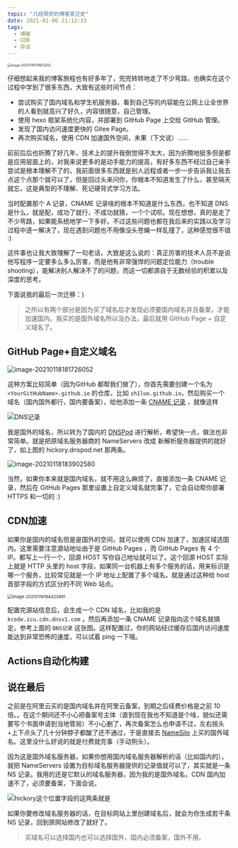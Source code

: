 ```yaml
---
topic: "几经周折的博客变迁史"
date: 2021-01-06 21:13:13
tags:
  - 博客
  - CDN
  - 杂谈
---
```


<img src="https://blogimagee.oss-cn-beijing.aliyuncs.com/images/image-20210118174633253.png" alt="image-20210118174633253" style="zoom:50%;" />

仔细想起来我的博客旅程也有好多年了，兜兜转转地走了不少弯路，也确实在这个过程中学到了很多东西，大致有这些时间节点：

- 尝试购买了国内域名和学生机服务器，看到自己写的内容能在公网上让全世界的人看到就高兴了好久，内容很随意，自己管理。
- 使用 hexo 框架系统化内容，并部署到 GitHub Page 上交给 GitHub 管理。
- 发现了国内访问速度更快的 Gitee Page。
- 再次购买域名，使用 CDN 加速国外空间，未果（下文说）......

前前后后也折腾了好几年，技术上的提升我倒觉得不太大，因为折腾地挺多但是都是应用层面上的，对我来说更多的是动手能力的提高，有好多东西不经过自己亲手尝试是根本理解不了的，我前面很多东西就是别人远程或者一步一步告诉我让我去点这个点那个就可以了，但是回过头来问你，你根本不知道发生了什么，甚至隔天就忘，这是典型的不理解、死记硬背式学习方法。

当时配置那个 A 记录，CNAME 记录啥的根本不知道是什么东西，也不知道 DNS 是什么，就是配，成功了就行，不成功就猜，一个个试呗。现在想想，真的是走了不少弯路，如果能系统地学一下多好。不过这些问题也都在我后来的实践以及学习过程中逐一解决了，现在遇到问题也不用像没头苍蝇一样乱撞了，这种感觉很不错 :)

这件事也让我大致理解了一句老话，大致是这么说的：真正厉害的技术人员不是说他写程序一定要多么多么厉害，而是他有非常强悍的问题定位能力（trouble shooting），能解决别人解决不了的问题，而这一切都源自于无数经验的积累以及深度的思考。

下面说我的最后一次迁移：)

> 之所以有两个部分是因为买了域名后才发现必须要国内域名并且备案，才能加速国内。我买的是国外域名所以没办法，最后就用 GitHub Page + 自定义域名了。

## GitHub Page+自定义域名

<img src="https://blogimagee.oss-cn-beijing.aliyuncs.com/images/image-20210118181726052.png" alt="image-20210118181726052"  />

这种方案比较简单（因为GitHub 都帮我们做了），你首先需要创建一个名为 `<YourGitHubName>.github.io` 的仓库，比如 `sh1luo.github.io`，然后购买一个域名（国内国外都行，国内要备案），给他添加一条 [CNAME 记录](https://baike.baidu.com/item/CNAME/9845877?fr=aladdin) ，就像这样

![DNS记录](https://blogimagee.oss-cn-beijing.aliyuncs.com/images/image-20210118183506330.png)

我是国外的域名，所以转为了国内的 [DNSPod](https://www.dnspod.cn/) 进行解析，希望快一点，做法也非常简单。就是把原域名服务器商的 NameServers 改成 新解析服务器提供的就好了，如上图的 hickory.dnspod.net 那两条。

![image-20210118183902580](https://blogimagee.oss-cn-beijing.aliyuncs.com/images/image-20210118183902580.png)

当然，如果你本来就是国内域名，就不用这么麻烦了，直接添加一条 CNAME 记录，然后在 GitHub Pages 那里设置上自定义域名就完事了，它会自动帮你部署 HTTPS 和一切的 :)

## CDN加速

如果你是国内的域名但是是国外的空间，就可以使用 CDN 加速了，加速区域选国内。这里需要注意源站地址由于是 GitHub Pages ，而 GitHub Pages 有 4 个 IP。都写上一行一个，回源 HOST 写你自己地址就可以了。这个回源 HOST 实际上就是 HTTP 头里的 host 字段，如果同一台机器上有多个服务的话，用来标识是哪一个服务，比较常见就是一个 IP 地址上配置了多个域名，就是通过这种给 host 首部字段的方式区分的不同 Web 站点。

<img src="https://blogimagee.oss-cn-beijing.aliyuncs.com/images/image-20210118184423991.png" alt="image-20210118184423991" style="zoom:67%;" />

配置完源站信息后，会生成一个 CDN 域名，比如我的是 `kcode.icu.cdn.dnsv1.com` ，然后再添加一条 CNAME 记录指向这个域名就搞定。参考上面的 `DNS记录` 这张图。这样配置过，你的网站经过缓存后国内访问速度能达到非常恐怖的速度，可以试着 ping 一下哦。

## Actions自动化构建



## 说在最后



之前是在阿里云买的是国内域名并在阿里云备案，到期之后续费价格是之前 10 倍。。在这个期间还不小心把备案号主体（直到现在我也不知道是个啥，貌似还需要写个书面申请到当地管局）不小心删了，再次备案怎么也申请不过，左右摇头+上下点头了几十分钟脖子都酸了还不通过，于是直接去 [NameSilo](https://www.namesilo.com/) 上买的国外域名。这里没什么好说的就是付费就完事（手动狗头）。



因为这是国外域名服务器，如果你想用国内域名服务器解析的话（比如国内的），就把 NameServers 设置为目标域名服务器提供的记录值就可以了，其实就是一条 NS 记录。我用的还是它默认的域名服务器，因为我的是国外域名，CDN 国内加速不了，必须要备案，下面会说。

![hickory这个位置字段的这两条就是](https://blogimagee.oss-cn-beijing.aliyuncs.com/images/image-20210117164512937.png)

如果你要修改域名服务器的话，在目标网站上里创建域名后，就会为你生成若干条 NS 记录，回到原网站修改了就好了。

> 买域名可以选择国内也可以选择国外，国内必须备案，国外不用。
